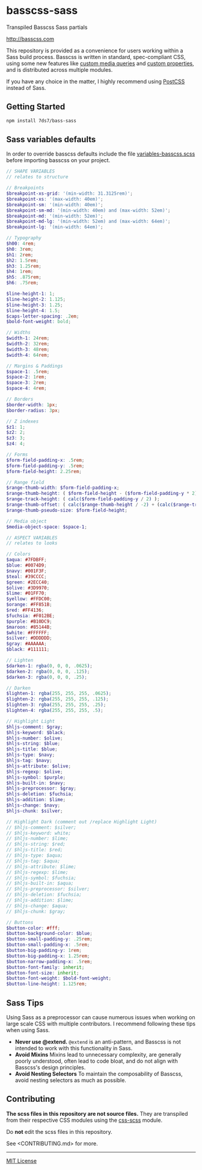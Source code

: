 # basscss-sass

Transpiled Basscss Sass partials

http://basscss.com

This repository is provided as a convenience for users working within a Sass build process.
Basscss is written in standard, spec-compliant CSS, using some new features like [custom media queries](http://dev.w3.org/csswg/mediaqueries/#custom-mq) and [custom properties](http://www.w3.org/TR/css-variables/), and is distributed across multiple modules.

If you have any choice in the matter, I highly recommend using [PostCSS](https://github.com/postcss/postcss) instead of Sass.


## Getting Started

```bash
npm install 7ds7/bass-sass
```

## Sass variables defaults

In order to override basscss defaults include the file [variables-basscss.scss](https://github.com/7Ds7/basscss-sass/blob/master/variables-basscss.scss) before importing basscss on your project.

```scss
// SHAPE VARIABLES
// relates to structure

// Breakpoints
$breakpoint-xs-grid: '(min-width: 31.3125rem)';
$breakpoint-xs: '(max-width: 40em)';
$breakpoint-sm: '(min-width: 40em)';
$breakpoint-sm-md: '(min-width: 40em) and (max-width: 52em)';
$breakpoint-md: '(min-width: 52em)';
$breakpoint-md-lg: '(min-width: 52em) and (max-width: 64em)';
$breakpoint-lg: '(min-width: 64em)';

// Typography
$h00: 4rem;
$h0: 3rem;
$h1: 2rem;
$h2: 1.5rem;
$h3: 1.25rem;
$h4: 1rem;
$h5: .875rem;
$h6: .75rem;

$line-height-1: 1;
$line-height-2: 1.125;
$line-height-3: 1.25;
$line-height-4: 1.5;
$caps-letter-spacing: .2em;
$bold-font-weight: bold;

// Widths
$width-1: 24rem;
$width-2: 32rem;
$width-3: 48rem;
$width-4: 64rem;

// Margins & Paddings
$space-1: .5rem;
$space-2: 1rem;
$space-3: 2rem;
$space-4: 4rem;

// Borders
$border-width: 1px;
$border-radius: 3px;

// Z indexes
$z1: 1;
$z2: 2;
$z3: 3;
$z4: 4;

// Forms
$form-field-padding-x: .5rem;
$form-field-padding-y: .5rem;
$form-field-height: 2.25rem;

// Range field
$range-thumb-width: $form-field-padding-x;
$range-thumb-height: ( $form-field-height - ($form-field-padding-y * 2) );
$range-track-height: ( calc($form-field-padding-y / 2) );
$range-thumb-offset: ( calc($range-thumb-height / -2) + (calc($range-track-height / 2)) );
$range-thumb-pseudo-size: $form-field-height;

// Media object
$media-object-space: $space-1;

// ASPECT VARIABLES
// relates to looks

// Colors
$aqua: #7FDBFF;
$blue: #0074D9;
$navy: #001F3F;
$teal: #39CCCC;
$green: #2ECC40;
$olive: #3D9970;
$lime: #01FF70;
$yellow: #FFDC00;
$orange: #FF851B;
$red: #FF4136;
$fuchsia: #F012BE;
$purple: #B10DC9;
$maroon: #85144B;
$white: #FFFFFF;
$silver: #DDDDDD;
$gray: #AAAAAA;
$black: #111111;

// Lighten
$darken-1: rgba(0, 0, 0, .0625);
$darken-2: rgba(0, 0, 0, .125);
$darken-3: rgba(0, 0, 0, .25);

// Darken
$lighten-1: rgba(255, 255, 255, .0625);
$lighten-2: rgba(255, 255, 255, .125);
$lighten-3: rgba(255, 255, 255, .25);
$lighten-4: rgba(255, 255, 255, .5);

// Highlight Light
$hljs-comment: $gray;
$hljs-keyword: $black;
$hljs-number: $olive;
$hljs-string: $blue;
$hljs-title: $blue;
$hljs-type: $navy;
$hljs-tag: $navy;
$hljs-attribute: $olive;
$hljs-regexp: $olive;
$hljs-symbol: $purple;
$hljs-built-in: $navy;
$hljs-preprocessor: $gray;
$hljs-deletion: $fuchsia;
$hljs-addition: $lime;
$hljs-change: $navy;
$hljs-chunk: $silver;

// Highlight Dark (comment out /replace Highlight Light)
// $hljs-comment: $silver;
// $hljs-keyword: white;
// $hljs-number: $lime;
// $hljs-string: $red;
// $hljs-title: $red;
// $hljs-type: $aqua;
// $hljs-tag: $aqua;
// $hljs-attribute: $lime;
// $hljs-regexp: $lime;
// $hljs-symbol: $fuchsia;
// $hljs-built-in: $aqua;
// $hljs-preprocessor: $silver;
// $hljs-deletion: $fuchsia;
// $hljs-addition: $lime;
// $hljs-change: $aqua;
// $hljs-chunk: $gray;

// Buttons
$button-color: #fff;
$button-background-color: $blue;
$button-small-padding-y: .25rem;
$button-small-padding-x: .5rem;
$button-big-padding-y: 1rem;
$button-big-padding-x: 1.25rem;
$button-narrow-padding-x: .5rem;
$button-font-family: inherit;
$button-font-size: inherit;
$button-font-weight: $bold-font-weight;
$button-line-height: 1.125rem;
```

## Sass Tips

Using Sass as a preprocessor can cause numerous issues when working on large scale CSS with multiple contributors. I recommend following these tips when using Sass.

- **Never use @extend.** `@extend` is an anti-pattern, and Basscss is not intended to work with this functionality in Sass.
- **Avoid Mixins** Mixins lead to unnecessary complexity, are generally poorly understood, often lead to code bloat, and do not align with Basscss's design principles.
- **Avoid Nesting Selectors** To maintain the composability of Basscss, avoid nesting selectors as much as possible.


## Contributing

**The scss files in this repository are not source files.**
They are transpiled from their respective CSS modules using the
[css-scss](https://github.com/jxnblk/css-scss) module.

Do **not** edit the scss files in this repository.

See <CONTRIBUTING.md> for more.

---

[MIT License](LICENSE.md)

